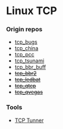 # Linux TCP

### Origin repos

* [tcp_bugs](https://github.com/marywangran/tcp_cdg_and_westwood)
* [tcp_china](https://github.com/madeye/tcp_china)
* [tcp_pcc](https://github.com/giltu/KernelPCC)
* [tcp_tsunami](https://github.com/singhigh/502newbbr)
* [tcp_bbr_buff](https://github.com/nanqinlang-tcp/tcp_nanqinlang)
* ~~[tcp_bbr2](https://github.com/marywangran/BBR-the-second)~~
* ~~[tcp_ledbat](https://github.com/silviov/TCP-LEDBAT)~~
* ~~[tcp_qtcp](https://github.com/marywangran/QTCP)~~
* ~~[tcp_qvegas](https://github.com/marywangran/qvegas)~~

### Tools

* [TCP Tunner](https://github.com/Gasparila/TCPTuner)
